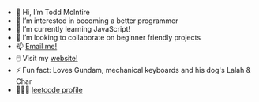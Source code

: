 - 👋 Hi, I’m Todd McIntire
- 👀 I’m interested in becoming a better programmer
- 🌱 I’m currently learning JavaScript!
- 💞️ I’m looking to collaborate on beginner friendly projects
- 📫 [Email me!](mail@toddmcintire.com)
- 🖱️ Visit my [website!](http://www.toddmcintire.com)
- ⚡️ Fun fact: Loves Gundam, mechanical keyboards and his dog's Lalah & Char
- 👨🏻‍💻 [leetcode profile](https://leetcode.com/toddmcintire/)

<!---
toddmcintire/toddmcintire is a ✨ special ✨ repository because its `README.md` (this file) appears on your GitHub profile.
You can click the Preview link to take a look at your changes.
--->

